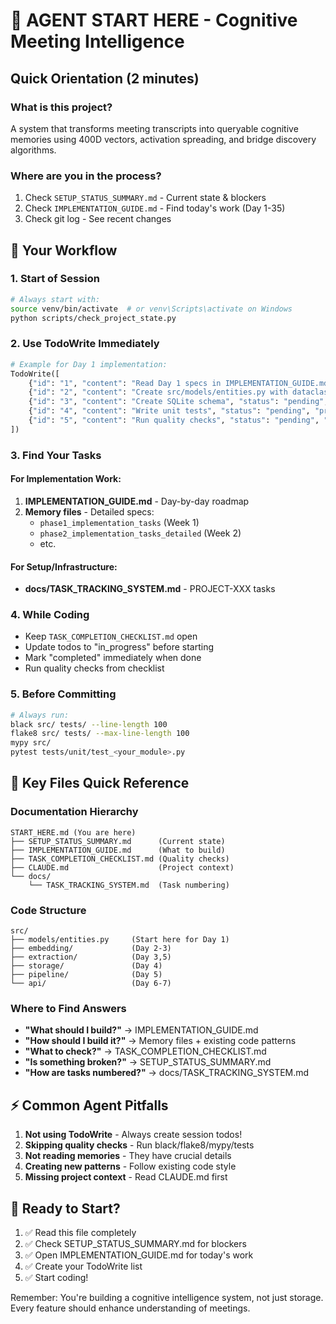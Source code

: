 # 🚀 AGENT START HERE - Cognitive Meeting Intelligence

## Quick Orientation (2 minutes)

### What is this project?
A system that transforms meeting transcripts into queryable cognitive memories using 400D vectors, activation spreading, and bridge discovery algorithms.

### Where are you in the process?
1. Check `SETUP_STATUS_SUMMARY.md` - Current state & blockers
2. Check `IMPLEMENTATION_GUIDE.md` - Find today's work (Day 1-35)
3. Check git log - See recent changes

## 🎯 Your Workflow

### 1. Start of Session
```bash
# Always start with:
source venv/bin/activate  # or venv\Scripts\activate on Windows
python scripts/check_project_state.py
```

### 2. Use TodoWrite Immediately
```python
# Example for Day 1 implementation:
TodoWrite([
    {"id": "1", "content": "Read Day 1 specs in IMPLEMENTATION_GUIDE.md", "status": "pending", "priority": "high"},
    {"id": "2", "content": "Create src/models/entities.py with dataclasses", "status": "pending", "priority": "high"},
    {"id": "3", "content": "Create SQLite schema", "status": "pending", "priority": "high"},
    {"id": "4", "content": "Write unit tests", "status": "pending", "priority": "medium"},
    {"id": "5", "content": "Run quality checks", "status": "pending", "priority": "medium"}
])
```

### 3. Find Your Tasks

#### For Implementation Work:
1. **IMPLEMENTATION_GUIDE.md** - Day-by-day roadmap
2. **Memory files** - Detailed specs:
   - `phase1_implementation_tasks` (Week 1)
   - `phase2_implementation_tasks_detailed` (Week 2)
   - etc.

#### For Setup/Infrastructure:
- **docs/TASK_TRACKING_SYSTEM.md** - PROJECT-XXX tasks

### 4. While Coding
- Keep `TASK_COMPLETION_CHECKLIST.md` open
- Update todos to "in_progress" before starting
- Mark "completed" immediately when done
- Run quality checks from checklist

### 5. Before Committing
```bash
# Always run:
black src/ tests/ --line-length 100
flake8 src/ tests/ --max-line-length 100  
mypy src/
pytest tests/unit/test_<your_module>.py
```

## 📁 Key Files Quick Reference

### Documentation Hierarchy
```
START_HERE.md (You are here)
├── SETUP_STATUS_SUMMARY.md      (Current state)
├── IMPLEMENTATION_GUIDE.md      (What to build)
├── TASK_COMPLETION_CHECKLIST.md (Quality checks)
├── CLAUDE.md                    (Project context)
└── docs/
    └── TASK_TRACKING_SYSTEM.md  (Task numbering)
```

### Code Structure
```
src/
├── models/entities.py     (Start here for Day 1)
├── embedding/             (Day 2-3)
├── extraction/            (Day 3,5)
├── storage/               (Day 4)
├── pipeline/              (Day 5)
└── api/                   (Day 6-7)
```

### Where to Find Answers
- **"What should I build?"** → IMPLEMENTATION_GUIDE.md
- **"How should I build it?"** → Memory files + existing code patterns
- **"What to check?"** → TASK_COMPLETION_CHECKLIST.md
- **"Is something broken?"** → SETUP_STATUS_SUMMARY.md
- **"How are tasks numbered?"** → docs/TASK_TRACKING_SYSTEM.md

## ⚡ Common Agent Pitfalls

1. **Not using TodoWrite** - Always create session todos!
2. **Skipping quality checks** - Run black/flake8/mypy/tests
3. **Not reading memories** - They have crucial details
4. **Creating new patterns** - Follow existing code style
5. **Missing project context** - Read CLAUDE.md first

## 🎪 Ready to Start?

1. ✅ Read this file completely
2. ✅ Check SETUP_STATUS_SUMMARY.md for blockers
3. ✅ Open IMPLEMENTATION_GUIDE.md for today's work
4. ✅ Create your TodoWrite list
5. ✅ Start coding!

Remember: You're building a cognitive intelligence system, not just storage. Every feature should enhance understanding of meetings.